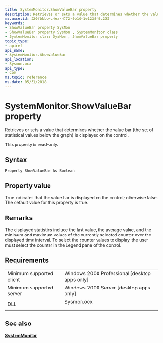 ```yaml
---
title: SystemMonitor.ShowValueBar property
description: Retrieves or sets a value that determines whether the value bar (the set of statistical values below the graph) is displayed on the control.
ms.assetid: 320fbbbb-c4ea-4772-9b10-1e123849c255
keywords:
- ShowValueBar property SysMon
- ShowValueBar property SysMon , SystemMonitor class
- SystemMonitor class SysMon , ShowValueBar property
topic_type:
- apiref
api_name:
- SystemMonitor.ShowValueBar
api_location:
- Sysmon.ocx
api_type:
- COM
ms.topic: reference
ms.date: 05/31/2018
---
```


# SystemMonitor.ShowValueBar property

Retrieves or sets a value that determines whether the value bar (the set of statistical values below the graph) is displayed on the control.

This property is read-only.

## Syntax


```VB
Property ShowValueBar As Boolean
```



## Property value

True indicates that the value bar is displayed on the control; otherwise false. The default value for this property is true.

## Remarks

The displayed statistics include the last value, the average value, and the minimum and maximum values of the currently selected counter over the displayed time interval. To select the counter values to display, the user must select the counter in the Legend pane of the control.

## Requirements



|                                     |                                                                                       |
|-------------------------------------|---------------------------------------------------------------------------------------|
| Minimum supported client<br/> | Windows 2000 Professional \[desktop apps only\]<br/>                            |
| Minimum supported server<br/> | Windows 2000 Server \[desktop apps only\]<br/>                                  |
| DLL<br/>                      | <dl> <dt>Sysmon.ocx</dt> </dl> |



## See also

<dl> <dt>

[**SystemMonitor**](systemmonitor.md)
</dt> </dl>

 

 






